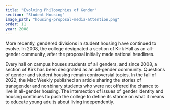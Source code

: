 ```yaml
---
title: "Evolving Philosophies of Gender"
section: "Student Housing"
image_path: "housing-proposal-media-attention.png"
order: 11
year: 2008
---
```



More recently, gendered divisions in student housing have continued to evolve. In 2008, the college designated a section of Kirk Hall as an all-gender community, after the proposal initially made national headlines.

Every hall on campus houses students of all genders, and since 2008, a section of Kirk has been designated as an all-gender community. Questions of gender and student housing remain controversial topics. In the fall of 2022, the Mac Weekly published an article sharing the stories of transgender and nonbinary students who were not offered the chance to live in all-gender housing. The intersection of issues of gender identity and housing continues to push the college to define its stance on what it means to educate young adults about living independently. 
 